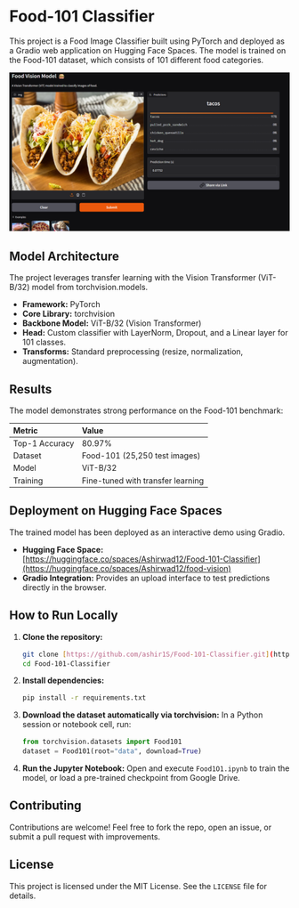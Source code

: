 # Food-101 Classifier

This project is a Food Image Classifier built using PyTorch and deployed as a Gradio web application on Hugging Face Spaces. The model is trained on the Food-101 dataset, which consists of 101 different food categories.

![A user uploading an image to the Food vision web app](https://github.com/ashir1S/Food-Vision/blob/main/demo/img.png)

## Model Architecture

The project leverages transfer learning with the Vision Transformer (ViT-B/32) model from torchvision.models.

* **Framework:** PyTorch
* **Core Library:** torchvision
* **Backbone Model:** ViT-B/32 (Vision Transformer)
* **Head:** Custom classifier with LayerNorm, Dropout, and a Linear layer for 101 classes.
* **Transforms:** Standard preprocessing (resize, normalization, augmentation).

## Results

The model demonstrates strong performance on the Food-101 benchmark:

| Metric         | Value                            |
| :------------- | :------------------------------- |
| Top-1 Accuracy | 80.97%                           |
| Dataset        | Food-101 (25,250 test images)    |
| Model          | ViT-B/32                         |
| Training       | Fine-tuned with transfer learning|

## Deployment on Hugging Face Spaces

The trained model has been deployed as an interactive demo using Gradio.

* **Hugging Face Space:** [https://huggingface.co/spaces/Ashirwad12/Food-101-Classifier](https://huggingface.co/spaces/Ashirwad12/food-vision)
* **Gradio Integration:** Provides an upload interface to test predictions directly in the browser.

## How to Run Locally

1.  **Clone the repository:**
    ```bash
    git clone [https://github.com/ashir1S/Food-101-Classifier.git](https://github.com/ashir1S/Food-101-Classifier.git)
    cd Food-101-Classifier
    ```

2.  **Install dependencies:**
    ```bash
    pip install -r requirements.txt
    ```

3.  **Download the dataset automatically via torchvision:**
    In a Python session or notebook cell, run:
    ```python
    from torchvision.datasets import Food101
    dataset = Food101(root="data", download=True)
    ```

4.  **Run the Jupyter Notebook:**
    Open and execute `Food1O1.ipynb` to train the model, or load a pre-trained checkpoint from Google Drive.

## Contributing

Contributions are welcome! Feel free to fork the repo, open an issue, or submit a pull request with improvements.

## License

This project is licensed under the MIT License. See the `LICENSE` file for details.
